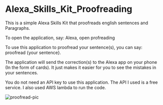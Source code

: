 # Alexa_Skills_Kit_Proofreading

This is a simple Alexa Skills Kit that proofreads english sentences and Paragraphs. 

To open the application, say: Alexa, open profreading

To use this application to proofread your sentence(s), you can say: proofread {your sentence}. 

The application will send the correction(s) to the Alexa app on your phone (In the form of cards). It just makes it easier for you to see the mistakes in your sentences. 

You do not need an API key to use this application. The API I used is a free service. I also used AWS lambda to run the code. 

![proofread-pic](https://user-images.githubusercontent.com/25237239/35786846-fe1987f0-0a21-11e8-9703-37da9315fdae.jpg)
